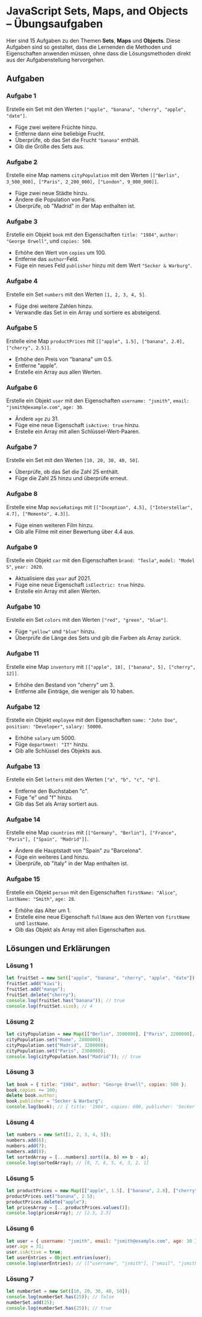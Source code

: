 
# JavaScript Sets, Maps, and Objects – Übungsaufgaben

Hier sind 15 Aufgaben zu den Themen **Sets**, **Maps** und **Objects**. Diese Aufgaben sind so gestaltet, dass die Lernenden die Methoden und Eigenschaften anwenden müssen, ohne dass die Lösungsmethoden direkt aus der Aufgabenstellung hervorgehen.

## Aufgaben

### Aufgabe 1
Erstelle ein Set mit den Werten `["apple", "banana", "cherry", "apple", "date"]`. 
- Füge zwei weitere Früchte hinzu.
- Entferne dann eine beliebige Frucht.
- Überprüfe, ob das Set die Frucht `"banana"` enthält.
- Gib die Größe des Sets aus.

### Aufgabe 2
Erstelle eine Map namens `cityPopulation` mit den Werten `[["Berlin", 3_500_000], ["Paris", 2_200_000], ["London", 9_000_000]]`. 
- Füge zwei neue Städte hinzu.
- Ändere die Population von Paris.
- Überprüfe, ob "Madrid" in der Map enthalten ist.

### Aufgabe 3
Erstelle ein Objekt `book` mit den Eigenschaften `title: "1984"`, `author: "George Orwell"`, und `copies: 500`.
- Erhöhe den Wert von `copies` um 100.
- Entferne das `author`-Feld.
- Füge ein neues Feld `publisher` hinzu mit dem Wert `"Secker & Warburg"`.

### Aufgabe 4
Erstelle ein Set `numbers` mit den Werten `[1, 2, 3, 4, 5]`. 
- Füge drei weitere Zahlen hinzu.
- Verwandle das Set in ein Array und sortiere es absteigend.

### Aufgabe 5
Erstelle eine Map `productPrices` mit `[["apple", 1.5], ["banana", 2.0], ["cherry", 2.5]]`. 
- Erhöhe den Preis von "banana" um 0.5.
- Entferne "apple".
- Erstelle ein Array aus allen Werten.

### Aufgabe 6
Erstelle ein Objekt `user` mit den Eigenschaften `username: "jsmith"`, `email: "jsmith@example.com"`, `age: 30`.
- Ändere `age` zu 31.
- Füge eine neue Eigenschaft `isActive: true` hinzu.
- Erstelle ein Array mit allen Schlüssel-Wert-Paaren.

### Aufgabe 7
Erstelle ein Set mit den Werten `[10, 20, 30, 40, 50]`. 
- Überprüfe, ob das Set die Zahl 25 enthält.
- Füge die Zahl 25 hinzu und überprüfe erneut.

### Aufgabe 8
Erstelle eine Map `movieRatings` mit `[["Inception", 4.5], ["Interstellar", 4.7], ["Memento", 4.3]]`. 
- Füge einen weiteren Film hinzu.
- Gib alle Filme mit einer Bewertung über 4.4 aus.

### Aufgabe 9
Erstelle ein Objekt `car` mit den Eigenschaften `brand: "Tesla"`, `model: "Model S"`, `year: 2020`. 
- Aktualisiere das `year` auf 2021.
- Füge eine neue Eigenschaft `isElectric: true` hinzu.
- Erstelle ein Array mit allen Werten.

### Aufgabe 10
Erstelle ein Set `colors` mit den Werten `["red", "green", "blue"]`. 
- Füge `"yellow"` und `"blue"` hinzu.
- Überprüfe die Länge des Sets und gib die Farben als Array zurück.

### Aufgabe 11
Erstelle eine Map `inventory` mit `[["apple", 10], ["banana", 5], ["cherry", 12]]`. 
- Erhöhe den Bestand von "cherry" um 3.
- Entferne alle Einträge, die weniger als 10 haben.

### Aufgabe 12
Erstelle ein Objekt `employee` mit den Eigenschaften `name: "John Doe"`, `position: "Developer"`, `salary: 50000`.
- Erhöhe `salary` um 5000.
- Füge `department: "IT"` hinzu.
- Gib alle Schlüssel des Objekts aus.

### Aufgabe 13
Erstelle ein Set `letters` mit den Werten `["a", "b", "c", "d"]`. 
- Entferne den Buchstaben "c".
- Füge "e" und "f" hinzu.
- Gib das Set als Array sortiert aus.

### Aufgabe 14
Erstelle eine Map `countries` mit `[["Germany", "Berlin"], ["France", "Paris"], ["Spain", "Madrid"]]`.
- Ändere die Hauptstadt von "Spain" zu "Barcelona".
- Füge ein weiteres Land hinzu.
- Überprüfe, ob "Italy" in der Map enthalten ist.

### Aufgabe 15
Erstelle ein Objekt `person` mit den Eigenschaften `firstName: "Alice"`, `lastName: "Smith"`, `age: 28`.
- Erhöhe das Alter um 1.
- Erstelle eine neue Eigenschaft `fullName` aus den Werten von `firstName` und `lastName`.
- Gib das Objekt als Array mit allen Eigenschaften aus.

## Lösungen und Erklärungen

### Lösung 1
```javascript
let fruitSet = new Set(["apple", "banana", "cherry", "apple", "date"]);
fruitSet.add("kiwi");
fruitSet.add("mango");
fruitSet.delete("cherry");
console.log(fruitSet.has("banana")); // true
console.log(fruitSet.size); // 4
```

### Lösung 2
```javascript
let cityPopulation = new Map([["Berlin", 3500000], ["Paris", 2200000], ["London", 9000000]]);
cityPopulation.set("Rome", 2800000);
cityPopulation.set("Madrid", 3200000);
cityPopulation.set("Paris", 2300000);
console.log(cityPopulation.has("Madrid")); // true
```

### Lösung 3
```javascript
let book = { title: "1984", author: "George Orwell", copies: 500 };
book.copies += 100;
delete book.author;
book.publisher = "Secker & Warburg";
console.log(book); // { title: '1984', copies: 600, publisher: 'Secker & Warburg' }
```

### Lösung 4
```javascript
let numbers = new Set([1, 2, 3, 4, 5]);
numbers.add(6);
numbers.add(7);
numbers.add(8);
let sortedArray = [...numbers].sort((a, b) => b - a);
console.log(sortedArray); // [8, 7, 6, 5, 4, 3, 2, 1]
```

### Lösung 5
```javascript
let productPrices = new Map([["apple", 1.5], ["banana", 2.0], ["cherry", 2.5]]);
productPrices.set("banana", 2.5);
productPrices.delete("apple");
let pricesArray = [...productPrices.values()];
console.log(pricesArray); // [2.5, 2.5]
```

### Lösung 6
```javascript
let user = { username: "jsmith", email: "jsmith@example.com", age: 30 };
user.age = 31;
user.isActive = true;
let userEntries = Object.entries(user);
console.log(userEntries); // [["username", "jsmith"], ["email", "jsmith@example.com"], ["age", 31], ["isActive", true]]
```

### Lösung 7
```javascript
let numberSet = new Set([10, 20, 30, 40, 50]);
console.log(numberSet.has(25)); // false
numberSet.add(25);
console.log(numberSet.has(25)); // true
```
